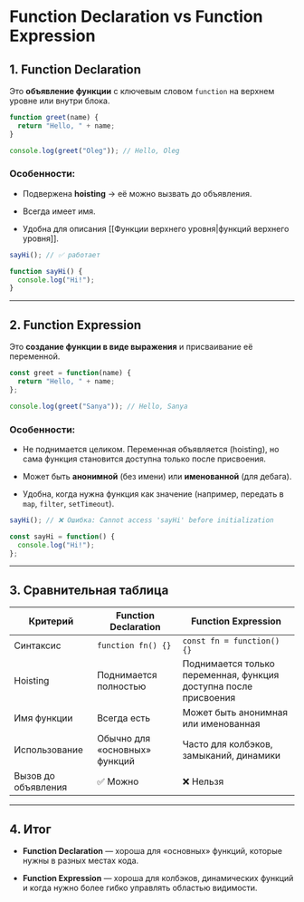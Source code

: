 # Function Declaration vs Function Expression

## 1. Function Declaration

Это **объявление функции** с ключевым словом `function` на верхнем уровне или внутри блока.

```js
function greet(name) {
  return "Hello, " + name;
}

console.log(greet("Oleg")); // Hello, Oleg
```

### Особенности:

- Подвержена **hoisting** → её можно вызвать до объявления.
    
- Всегда имеет имя.
    
- Удобна для описания [[Функции верхнего уровня|функций верхнего уровня]].
    

```js
sayHi(); // ✅ работает

function sayHi() {
  console.log("Hi!");
}
```

---

## 2. Function Expression

Это **создание функции в виде выражения** и присваивание её переменной.

```js
const greet = function(name) {
  return "Hello, " + name;
};

console.log(greet("Sanya")); // Hello, Sanya
```

### Особенности:

- Не поднимается целиком. Переменная объявляется (hoisting), но сама функция становится доступна только после присвоения.
    
- Может быть **анонимной** (без имени) или **именованной** (для дебага).
    
- Удобна, когда нужна функция как значение (например, передать в `map`, `filter`, `setTimeout`).
    

```js
sayHi(); // ❌ Ошибка: Cannot access 'sayHi' before initialization

const sayHi = function() {
  console.log("Hi!");
};
```

---

## 3. Сравнительная таблица

|Критерий|Function Declaration|Function Expression|
|---|---|---|
|Синтаксис|`function fn() {}`|`const fn = function() {}`|
|Hoisting|Поднимается полностью|Поднимается только переменная, функция доступна после присвоения|
|Имя функции|Всегда есть|Может быть анонимная или именованная|
|Использование|Обычно для «основных» функций|Часто для колбэков, замыканий, динамики|
|Вызов до объявления|✅ Можно|❌ Нельзя|

---

## 4. Итог

- **Function Declaration** — хороша для «основных» функций, которые нужны в разных местах кода.
    
- **Function Expression** — хороша для колбэков, динамических функций и когда нужно более гибко управлять областью видимости.
    